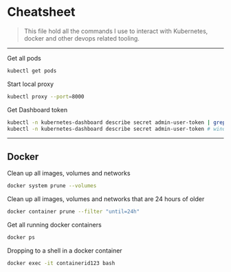 # Cheatsheet
> This file hold all the commands I use to interact with Kubernetes, docker and other devops related tooling.

---
Get all pods
```bash
kubectl get pods
```

Start local proxy
```bash
kubectl proxy --port=8000
```

Get Dashboard token
```bash
kubectl -n kubernetes-dashboard describe secret admin-user-token | grep ^token # unix
kubectl -n kubernetes-dashboard describe secret admin-user-token # windows
```


---
## Docker

Clean up all images, volumes and networks
```bash
docker system prune --volumes
```

Clean up all images, volumes and networks that are 24 hours of older
```bash
docker container prune --filter "until=24h"
```

Get all running docker containers
```bash
docker ps
```

Dropping to a shell in a docker container
```bash
docker exec -it containerid123 bash
```